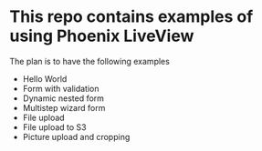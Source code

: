 # This repo contains examples of using Phoenix LiveView

The plan is to have the following examples

- Hello World
- Form with validation
- Dynamic nested form
- Multistep wizard form
- File upload
- File upload to S3
- Picture upload and cropping
